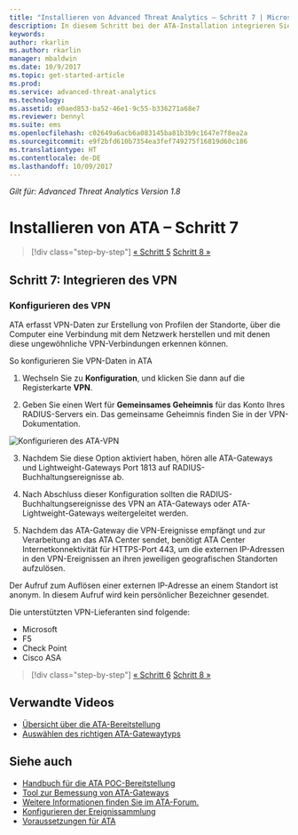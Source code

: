 ```yaml
---
title: "Installieren von Advanced Threat Analytics – Schritt 7 | Microsoft-Dokumentation"
description: In diesem Schritt bei der ATA-Installation integrieren Sie Ihr VPN.
keywords: 
author: rkarlin
ms.author: rkarlin
manager: mbaldwin
ms.date: 10/9/2017
ms.topic: get-started-article
ms.prod: 
ms.service: advanced-threat-analytics
ms.technology: 
ms.assetid: e0aed853-ba52-46e1-9c55-b336271a68e7
ms.reviewer: bennyl
ms.suite: ems
ms.openlocfilehash: c02649a6acb6a083145ba81b3b9c1647e7f8ea2a
ms.sourcegitcommit: e9f2bfd610b7354ea3fef749275f16819d60c186
ms.translationtype: HT
ms.contentlocale: de-DE
ms.lasthandoff: 10/09/2017
---
```

*Gilt für: Advanced Threat Analytics Version 1.8*



# <a name="install-ata---step-7"></a>Installieren von ATA – Schritt 7

>[!div class="step-by-step"]
[« Schritt 5](install-ata-step5.md)
[Schritt 8 »](install-ata-step7.md)

## <a name="step-7-integrate-vpn"></a>Schritt 7: Integrieren des VPN

### <a name="configuring-vpn"></a>Konfigurieren des VPN

ATA erfasst VPN-Daten zur Erstellung von Profilen der Standorte, über die Computer eine Verbindung mit dem Netzwerk herstellen und mit denen diese ungewöhnliche VPN-Verbindungen erkennen können.

So konfigurieren Sie VPN-Daten in ATA

1. Wechseln Sie zu **Konfiguration**, und klicken Sie dann auf die Registerkarte **VPN**.

2. Geben Sie einen Wert für **Gemeinsames Geheimnis** für das Konto Ihres RADIUS-Servers ein. Das gemeinsame Geheimnis finden Sie in der VPN-Dokumentation.

 ![Konfigurieren des ATA-VPN](media/vpn.png)

3.  Nachdem Sie diese Option aktiviert haben, hören alle ATA-Gateways und Lightweight-Gateways Port 1813 auf RADIUS-Buchhaltungsereignisse ab. 

4.  Nach Abschluss dieser Konfiguration sollten die RADIUS-Buchhaltungsereignisse des VPN an ATA-Gateways oder ATA-Lightweight-Gateways weitergeleitet werden.

5.  Nachdem das ATA-Gateway die VPN-Ereignisse empfängt und zur Verarbeitung an das ATA Center sendet, benötigt ATA Center Internetkonnektivität für HTTPS-Port 443, um die externen IP-Adressen in den VPN-Ereignissen an ihren jeweiligen geografischen Standorten aufzulösen.

Der Aufruf zum Auflösen einer externen IP-Adresse an einem Standort ist anonym. In diesem Aufruf wird kein persönlicher Bezeichner gesendet.

Die unterstützten VPN-Lieferanten sind folgende:
- Microsoft
- F5
- Check Point
- Cisco ASA




>[!div class="step-by-step"]
[« Schritt 6](install-ata-step5.md)
[Schritt 8 »](install-ata-step7.md)



## <a name="related-videos"></a>Verwandte Videos
- [Übersicht über die ATA-Bereitstellung](https://channel9.msdn.com/Shows/Microsoft-Security/Overview-of-ATA-Deployment-in-10-Minutes)
- [Auswählen des richtigen ATA-Gatewaytyps](https://channel9.msdn.com/Shows/Microsoft-Security/ATA-Deployment-Choose-the-Right-Gateway-Type)


## <a name="see-also"></a>Siehe auch
- [Handbuch für die ATA POC-Bereitstellung](http://aka.ms/atapoc)
- [Tool zur Bemessung von ATA-Gateways](http://aka.ms/atasizingtool)
- [Weitere Informationen finden Sie im ATA-Forum.](https://social.technet.microsoft.com/Forums/security/home?forum=mata)
- [Konfigurieren der Ereignissammlung](configure-event-collection.md)
- [Voraussetzungen für ATA](ata-prerequisites.md)


